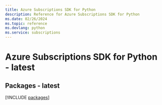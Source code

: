 ```yaml
---
title: Azure Subscriptions SDK for Python
description: Reference for Azure Subscriptions SDK for Python
ms.date: 02/26/2024
ms.topic: reference
ms.devlang: python
ms.service: subscriptions
---
```

# Azure Subscriptions SDK for Python - latest
## Packages - latest
[!INCLUDE [packages](subscriptions-index.md)]